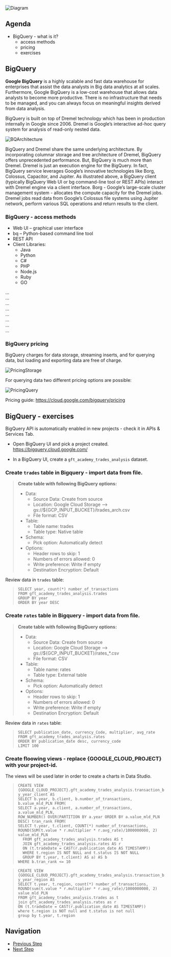 ![Diagram](https://github.com/gft-academy-pl/gcp-data-analysis-with-bigquery/blob/master/assets/Data%20analysis%20with%20BQ%20-%20diagram%20(part_1).png?raw=true)

## Agenda
- BigQuery - what is it?
  - access methods
  - pricing 
  - exercises
  
## BigQuery

**Google BigQuery** is a highly scalable and fast data warehouse for enterprises that assist the data analysts in Big data analytics at all scales. Furthermore, Google BigQuery is a low-cost warehouse that allows data analysts to become more productive. There is no infrastructure that needs to be managed, and you can always focus on meaningful insights derived from data analysis.

BigQuery is built on top of Dremel technology which has been in production internally in Google since 2006. Dremel is Google’s interactive ad-hoc query system for analysis of read-only nested data.

![BQArchitecture](https://github.com/gft-academy-pl/gcp-data-analysis-with-bigquery/blob/master/assets/bigquery-architecture.png)

BigQuery and Dremel share the same underlying architecture. By incorporating columnar storage and tree architecture of Dremel, BigQuery offers unprecedented performance. But, BigQuery is much more than Dremel. Dremel is just an execution engine for the BigQuery. In fact, BigQuery service leverages Google’s innovative technologies like Borg, Colossus, Capacitor, and Jupiter. As illustrated above, a BigQuery client (typically BigQuery Web UI or bg command-line tool or REST APIs) interact with Dremel engine via a client interface. Borg - Google’s large-scale cluster management system - allocates the compute capacity for the Dremel jobs. Dremel jobs read data from Google’s Colossus file systems using Jupiter network, perform various SQL operations and return results to the client.


### BigQuery - access methods
* Web UI – graphical user interface
* bq – Python-based command line tool
* REST API
* Client Libraries:
  * Java
  * Python
  * C#
  * PHP
  * Node.js
  * Ruby
  * GO

...  
...  
...  
...  
...  
...  
...  
...  

### BigQuery pricing
BigQuery charges for data storage, streaming inserts, and for querying data, but loading and exporting data are free of charge.

![PricingStorage](https://github.com/gft-academy-pl/gcp-data-analysis-with-bigquery/blob/master/assets/pricing%20-%20storage.png)

For querying data two different pricing options are possible:

![PricingQuery](https://github.com/gft-academy-pl/gcp-data-analysis-with-bigquery/blob/master/assets/pricing%20-%20query.png)

Pricing guide: https://cloud.google.com/bigquery/pricing


## BigQuery - exercises
BigQuery API is automatically enabled in new projects - check it in APIs & Services Tab. 

* Open BigQuery UI and pick a project created.  
	https://bigquery.cloud.google.com/
    
* In a BigQuery UI, create a `gft_academy_trades_analysis` dataset.
### Create `trades` table in Bigquery - import data from file.

>**Create table with following BigQuery options:**  
>* Data:  
>	* Source Data: Create from source  
>	* Location: Google Cloud Storage --> gs://${GCP_INPUT_BUCKET}/trades_arch.csv  
>	* File format: CSV  
>* Table:  
>	* Table name: trades  
>	* Table type: Native table  
>* Schema:  
>	* Pick option: Automatically detect  
>* Options:  
>	* Header rows to skip: 1  
>	* Numbers of errors allowed: 0  
>	* Write preference: Write if empty  
>	* Destination Encryption: Default  

Review data in `trades` table:  
>	`SELECT year, count(*) number_of_transactions`  
>	`FROM gft_academy_trades_analysis.trades`  
>	`GROUP BY year`  
>	`ORDER BY year DESC`  

### Create `rates` table in Bigquery - import data from file.

>**Create table with following BigQuery options:**  
>* Data:  
>	* Source Data: Create from source  
>	* Location: Google Cloud Storage --> gs://${GCP_INPUT_BUCKET}/rates_*.csv  
>	* File format: CSV  
>* Table:  
>	* Table name: rates  
>	* Table type: External table  
>* Schema:  
>	* Pick option: Automatically detect  
>* Options:  
>	* Header rows to skip: 1  
>	* Numbers of errors allowed: 0  
>	* Write preference: Write if empty  
>	* Destination Encryption: Default  

Review data in `rates` table:  
>	`SELECT publication_date, currency_Code, multiplier, avg_rate`  
>	`FROM gft_academy_trades_analysis.rates`  
>	`ORDER BY publication_date desc, currency_code`  
>	`LIMIT 100`  

### Create floowing views - replace {GOOGLE_CLOUD_PROJECT} with your project-id.
The views will be used later in order to create a charts in Data Studio.  

>	`CREATE VIEW {GOOGLE_CLOUD_PROJECT}.gft_academy_trades_analysis.transaction_by_year_client AS `  
>	`SELECT b.year, b.client, b.number_of_transactions, b.value_mld_PLN FROM( `  
>	`SELECT a.year, a.client, a.number_of_transactions, a.value_mld_PLN, `  
>	`ROW_NUMBER() OVER(PARTITION BY a.year ORDER BY a.value_mld_PLN DESC) tran_rank FROM( `  
>	`SELECT t.year, t.client, COUNT(*) number_of_transactions, `  
>	`ROUND(SUM(t.value * r.multiplier * r.avg_rate)/1000000000, 2) value_mld_PLN `  
>	`	FROM gft_academy_trades_analysis.trades AS t `  
>	`	JOIN gft_academy_trades_analysis.rates AS r `  
>	`	ON (t.tradeDate = CAST(r.publication_date AS TIMESTAMP)) `  
>	`	WHERE t.region IS NOT NULL and t.status IS NOT NULL `  
>	`	GROUP BY t.year, t.client) AS a) AS b `  
>	`WHERE b.tran_rank <= 10`  

>	`CREATE VIEW {GOOGLE_CLOUD_PROJECT}.gft_academy_trades_analysis.transaction_by_year_region AS `  
>	`SELECT t.year, t.region, count(*) number_of_transactions, ROUND(sum(t.value * r.multiplier * r.avg_rate)/1000000000, 2) value_mld_PLN `  
>	`FROM gft_academy_trades_analysis.trades as t `  
>	`join gft_academy_trades_analysis.rates as r `  
>	`ON (t.tradeDate = CAST(r.publication_date AS TIMESTAMP)) `  
>	`where t.region is NOT null and t.status is not null `  
>	`group by t.year, t.region `  



## Navigation

- [Previous Step](./01-storage.md)
- [Next Step](./03-data-studio.md)
